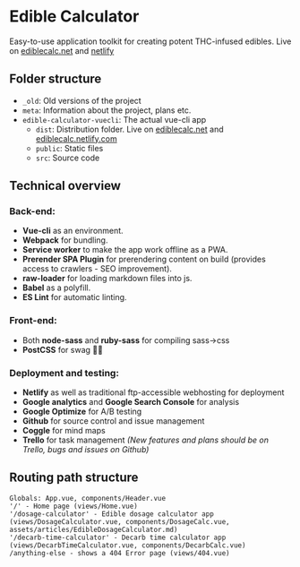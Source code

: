 # Edible Calculator
Easy-to-use application toolkit for creating potent THC-infused edibles. Live on [ediblecalc.net](https://www.ediblecalc.net) and [netlify](https://ediblecalc.netlify.com)


## Folder structure
 - ```_old```: Old versions of the project
 - ```meta```: Information about the project, plans etc.
 - ```edible-calculator-vuecli```: The actual vue-cli app
   - ```dist```: Distribution folder. Live on [ediblecalc.net](http://www.ediblecalc.net) and [ediblecalc.netlify.com](https://ediblecalc.netlify.com)
   - ```public```: Static files
   - ```src```: Source code

## Technical overview
### Back-end:
 - **Vue-cli** as an environment.
 - **Webpack** for bundling.
 - **Service worker** to make the app work offline as a PWA.
 - **Prerender SPA Plugin** for prerendering content on build (provides access to crawlers - SEO improvement).
 - **raw-loader** for loading markdown files into js.
 - **Babel** as a polyfill.
 - **ES Lint** for automatic linting.
### Front-end:
 - Both **node-sass** and **ruby-sass** for compiling sass->css
 - **PostCSS** for swag 🐱‍👤
 ### Deployment and testing:
 - **Netlify** as well as traditional ftp-accessible webhosting for deployment
 - **Google analytics** and **Google Search Console** for analysis
 - **Google Optimize** for A/B testing
 - **Github** for source control and issue management
 - **Coggle** for mind maps
 - **Trello** for task management *(New features and plans should be on Trello, bugs and issues on Github)*

## Routing path structure
 ```
 Globals: App.vue, components/Header.vue
 '/' - Home page (views/Home.vue)
 '/dosage-calculator' - Edible dosage calculator app (views/DosageCalculator.vue, components/DosageCalc.vue, assets/articles/EdibleDosageCalculator.md)
 '/decarb-time-calculator' - Decarb time calculator app (views/DecarbTimeCalculator.vue, components/DecarbCalc.vue)
 /anything-else - shows a 404 Error page (views/404.vue)
 ```
